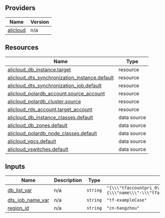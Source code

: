 <!-- BEGIN_TF_DOCS -->
## Providers

| Name | Version |
|------|---------|
| <a name="provider_alicloud"></a> [alicloud](#provider\_alicloud) | n/a |

## Resources

| Name | Type |
|------|------|
| [alicloud_db_instance.target](https://registry.terraform.io/providers/hashicorp/alicloud/latest/docs/resources/db_instance) | resource |
| [alicloud_dts_synchronization_instance.default](https://registry.terraform.io/providers/hashicorp/alicloud/latest/docs/resources/dts_synchronization_instance) | resource |
| [alicloud_dts_synchronization_job.default](https://registry.terraform.io/providers/hashicorp/alicloud/latest/docs/resources/dts_synchronization_job) | resource |
| [alicloud_polardb_account.source_account](https://registry.terraform.io/providers/hashicorp/alicloud/latest/docs/resources/polardb_account) | resource |
| [alicloud_polardb_cluster.source](https://registry.terraform.io/providers/hashicorp/alicloud/latest/docs/resources/polardb_cluster) | resource |
| [alicloud_rds_account.target_account](https://registry.terraform.io/providers/hashicorp/alicloud/latest/docs/resources/rds_account) | resource |
| [alicloud_db_instance_classes.default](https://registry.terraform.io/providers/hashicorp/alicloud/latest/docs/data-sources/db_instance_classes) | data source |
| [alicloud_db_zones.default](https://registry.terraform.io/providers/hashicorp/alicloud/latest/docs/data-sources/db_zones) | data source |
| [alicloud_polardb_node_classes.default](https://registry.terraform.io/providers/hashicorp/alicloud/latest/docs/data-sources/polardb_node_classes) | data source |
| [alicloud_vpcs.default](https://registry.terraform.io/providers/hashicorp/alicloud/latest/docs/data-sources/vpcs) | data source |
| [alicloud_vswitches.default](https://registry.terraform.io/providers/hashicorp/alicloud/latest/docs/data-sources/vswitches) | data source |

## Inputs

| Name | Description | Type | Default | Required |
|------|-------------|------|---------|:--------:|
| <a name="input_db_list_var"></a> [db\_list\_var](#input\_db\_list\_var) | n/a | `string` | `"{\\\"tfaccountpri_0\\\":{\\\"name\\\":\\\"tfaccountpri_0\\\",\\\"all\\\":true,\\\"state\\\":\\\"normal\\\"}}"` | no |
| <a name="input_dts_job_name_var"></a> [dts\_job\_name\_var](#input\_dts\_job\_name\_var) | n/a | `string` | `"tf-exampleCase"` | no |
| <a name="input_region_id"></a> [region\_id](#input\_region\_id) | n/a | `string` | `"cn-hangzhou"` | no |
<!-- END_TF_DOCS -->    